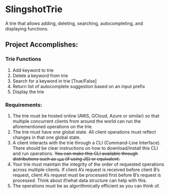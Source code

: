 # SlingshotTrie
A trie that allows adding, deleting, searching, autocompleting, and displaying functions.

## Project Accomplishes:

### Trie Functions
1. Add keyword to trie
2. Delete a keyword from trie
3. Search for a keyword in trie [True/False]
4. Return list of autocomplete suggestion based on an input prefix
5. Display the trie

### Requirements:
1. The trie must be hosted online (AWS, GCloud, Azure or similar) so that multiple
concurrent clients from around the world can run the aforementioned operations on the
trie.
2. The trie must have one global state. All client operations must reflect changes in that one
global state.
3. A client interacts with the trie through a CLI (Command-Line Interface). There should be
clear instructions on how to download/install this CLI and run operations. <del>You can make
this CLI available through distributions such as `npm` (if using JS) or equivalent.<del>
4. Your trie must maintain the integrity of the order of requested operations across multiple
clients. If client A’s request is received before client B’s request, client A’s request must
be processed first before B’s request is processed. Think about if/what data structure
can help with this.
5. The operations must be as algorithmically efficient as you can think of.
